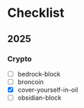 # Checklist

## 2025

### Crypto

- [ ] bedrock-block
- [ ] broncoin
- [x] cover-yourself-in-oil
- [ ] obsidian-block
